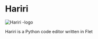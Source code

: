 # Hariri

![Hariri -logo](https://github.com/Benitmulindwa/hariri/assets/110304380/fe536c74-72bf-470e-a073-af1ea02132e5)

Hariri is a Python code editor written in Flet
